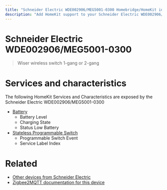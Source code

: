 ```yaml
---
title: "Schneider Electric WDE002906/MEG5001-0300 Homebridge/HomeKit integration"
description: "Add HomeKit support to your Schneider Electric WDE002906/MEG5001-0300, using Homebridge, Zigbee2MQTT and homebridge-z2m."
---
```

<!---
This file has been GENERATED using src/docgen/docgen.ts
DO NOT EDIT THIS FILE MANUALLY!
-->
# Schneider Electric WDE002906/MEG5001-0300
> Wiser wireless switch 1-gang or 2-gang


# Services and characteristics
The following HomeKit Services and Characteristics are exposed by
the Schneider Electric WDE002906/MEG5001-0300

* [Battery](../../battery.md)
  * Battery Level
  * Charging State
  * Status Low Battery
* [Stateless Programmable Switch](../../action.md)
  * Programmable Switch Event
  * Service Label Index


# Related
* [Other devices from Schneider Electric](../index.md#schneider_electric)
* [Zigbee2MQTT documentation for this device](https://www.zigbee2mqtt.io/devices/WDE002906_MEG5001-0300.html)